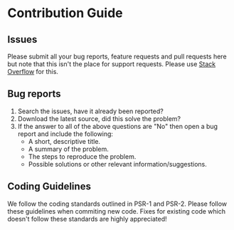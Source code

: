 # Contribution Guide

## Issues
Please submit all your bug reports, feature requests and pull requests here but note that this isn't the place for support requests. Please use [Stack Overflow](http://stackoverflow.com/) for this.

## Bug reports
1. Search the issues, have it already been reported?
2. Download the latest source, did this solve the problem?
4. If the answer to all of the above questions are "No" then open a bug report and include the following:
    * A short, descriptive title.
    * A summary of the problem.
    * The steps to reproduce the problem.
    * Possible solutions or other relevant information/suggestions.

## Coding Guidelines
We follow the coding standards outlined in PSR-1 and PSR-2. Please follow these guidelines when commiting new code.
Fixes for existing code which doesn't follow these standards are highly appreciated!
